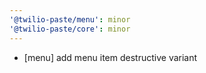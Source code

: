 ```yaml
---
'@twilio-paste/menu': minor
'@twilio-paste/core': minor
---
```


- [menu] add menu item destructive variant
